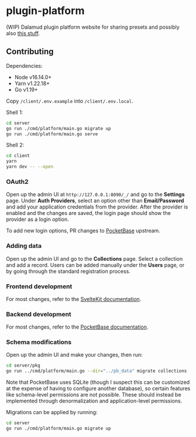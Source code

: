 # plugin-platform
(WIP) Dalamud plugin platform website for sharing presets and possibly also [this stuff](https://github.com/goatcorp/DIPs/issues/34).

## Contributing
Dependencies:
* Node v16.14.0+
* Yarn v1.22.18+
* Go v1.19+

Copy `/client/.env.example` into `/client/.env.local`.

Shell 1:
```sh
cd server
go run ./cmd/platform/main.go migrate up
go run ./cmd/platform/main.go serve
```

Shell 2:
```sh
cd client
yarn
yarn dev -- --open
```

### OAuth2
Open up the admin UI at `http://127.0.0.1:8090/_/` and go to the **Settings** page. Under **Auth Providers**, select an
option other than **Email/Password** and add your application credentials from the provider. After the provider is enabled
and the changes are saved, the login page should show the provider as a login option.

To add new login options, PR changes to [PocketBase](https://github.com/pocketbase/pocketbase) upstream.

### Adding data
Open up the admin UI and go to the **Collections** page. Select a collection and add a record.
Users can be added manually under the **Users** page, or by going through the standard registration process.

### Frontend development
For most changes, refer to the [SvelteKit documentation](https://kit.svelte.dev/docs/introduction).

### Backend development
For most changes, refer to the [PocketBase documentation](https://pocketbase.io/docs).

### Schema modifications
Open up the admin UI and make your changes, then run:
```sh
cd server/pkg
go run ../cmd/platform/main.go --dir="../pb_data" migrate collections
```

Note that PocketBase uses SQLite (though I suspect this can be customized at the expense of having to configure another database),
so certain features like schema-level permissions are not possible. These should instead be implemented through denormalization and
application-level permissions.

Migrations can be applied by running:
```sh
cd server
go run ./cmd/platform/main.go migrate up
```